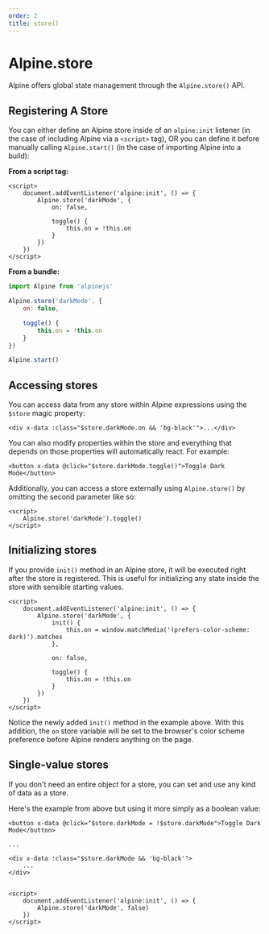 ```yaml
---
order: 2
title: store()
---
```


# Alpine.store

Alpine offers global state management through the `Alpine.store()` API.

<a name="registering-a-store"></a>
## Registering A Store

You can either define an Alpine store inside of an `alpine:init` listener (in the case of including Alpine via a `<script>` tag), OR you can define it before manually calling `Alpine.start()` (in the case of importing Alpine into a build):

**From a script tag:**
```alpine
<script>
    document.addEventListener('alpine:init', () => {
        Alpine.store('darkMode', {
            on: false,

            toggle() {
                this.on = !this.on
            }
        })
    })
</script>
```

**From a bundle:**
```js
import Alpine from 'alpinejs'

Alpine.store('darkMode', {
    on: false,

    toggle() {
        this.on = !this.on
    }
})

Alpine.start()
```

<a name="accessing stores"></a>
## Accessing stores

You can access data from any store within Alpine expressions using the `$store` magic property:

```alpine
<div x-data :class="$store.darkMode.on && 'bg-black'">...</div>
```

You can also modify properties within the store and everything that depends on those properties will automatically react. For example:

```alpine
<button x-data @click="$store.darkMode.toggle()">Toggle Dark Mode</button>
```

Additionally, you can access a store externally using `Alpine.store()` by omitting the second parameter like so:

```alpine
<script>
    Alpine.store('darkMode').toggle()
</script>
```

<a name="initializing-stores"></a>
## Initializing stores

If you provide `init()` method in an Alpine store, it will be executed right after the store is registered. This is useful for initializing any state inside the store with sensible starting values.

```alpine
<script>
    document.addEventListener('alpine:init', () => {
        Alpine.store('darkMode', {
            init() {
                this.on = window.matchMedia('(prefers-color-scheme: dark)').matches
            },

            on: false,

            toggle() {
                this.on = !this.on
            }
        })
    })
</script>
```

Notice the newly added `init()` method in the example above. With this addition, the `on` store variable will be set to the browser's color scheme preference before Alpine renders anything on the page.

<a name="single-value-stores"></a>
## Single-value stores

If you don't need an entire object for a store, you can set and use any kind of data as a store.

Here's the example from above but using it more simply as a boolean value:

```alpine
<button x-data @click="$store.darkMode = !$store.darkMode">Toggle Dark Mode</button>

...

<div x-data :class="$store.darkMode && 'bg-black'">
    ...
</div>


<script>
    document.addEventListener('alpine:init', () => {
        Alpine.store('darkMode', false)
    })
</script>
```
